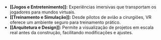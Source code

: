 - **[[Jogos e Entretenimento]]:** Experiências imersivas que transportam os jogadores para mundos virtuais.
- **[[Treinamento e Simulação]]:** Desde pilotos de avião a cirurgiões, VR oferece um ambiente seguro para treinamento prático.
- **[[Arquitetura e Design]]:** Permite a visualização de projetos em escala real antes da construção, facilitando modificações e ajustes.
